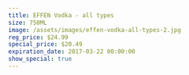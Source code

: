 ```yaml
---
title: EFFEN Vodka - all types
size: 750ML
image: /assets/images/effen-vodka-all-types-2.jpg
reg_price: $24.99
special_price: $20.49
expiration_date: 2017-03-22 00:00:00
show_special: true
---
```



